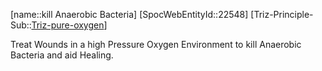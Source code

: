 ﻿---
type: TrizExample
aliases:
- kill Anaerobic Bacteria
license: CC BY-SA 4.0
copyright: https://github.com/SpocWeb
IsDeleted: false
IsReadOnly: false
Confidential: public
tags: 
- Triz/Principle/Example
---
[name::kill Anaerobic Bacteria]
[SpocWebEntityId::22548]
[Triz-Principle-Sub::[Triz-pure-oxygen](tech/Triz/Sub/Triz-pure-oxygen.md)]

Treat Wounds in a high Pressure Oxygen Environment to kill Anaerobic Bacteria and aid Healing.